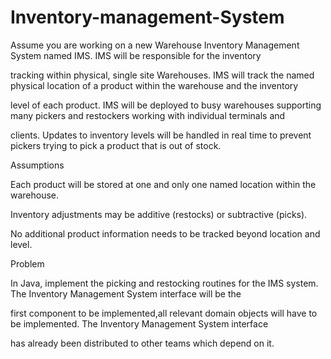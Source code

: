 # Inventory-management-System

Assume you are working on a new Warehouse Inventory Management System named IMS. IMS will be responsible for the inventory

tracking within physical, single site Warehouses. IMS will track the named physical location of a product within the warehouse and the inventory

level of each product. IMS will be deployed to busy warehouses supporting many pickers and restockers working with individual terminals and

clients. Updates to inventory levels will be handled in real time to prevent pickers trying to pick a product that is out of stock.

Assumptions

Each product will be stored at one and only one named location within the warehouse.

Inventory adjustments may be additive (restocks) or subtractive (picks).

No additional product information needs to be tracked beyond location and level.

Problem

In Java, implement the picking and restocking routines for the IMS system. The Inventory Management System interface will be the

first component to be implemented,all relevant domain objects will have to be implemented. The Inventory Management System interface

has already been distributed to other teams which depend on it.
